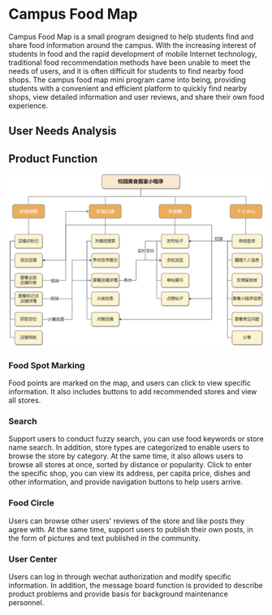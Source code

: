# Campus Food Map
Campus Food Map is a small program designed to help students find and share food information around the campus. With the increasing interest of students in food and the rapid development of mobile Internet technology, traditional food recommendation methods have been unable to meet the needs of users, and it is often difficult for students to find nearby food shops. The campus food map mini program came into being, providing students with a convenient and efficient platform to quickly find nearby shops, view detailed information and user reviews, and share their own food experience.

## User Needs Analysis


## Product Function
![product function framework](https://github.com/hajkeoadf/Campus-Food-Map/blob/main/images/functionFramework.png)
### Food Spot Marking
Food points are marked on the map, and users can click to view specific information. It also includes buttons to add recommended stores and view all stores.

### Search
Support users to conduct fuzzy search, you can use food keywords or store name search. In addition, store types are categorized to enable users to browse the store by category. At the same time, it also allows users to browse all stores at once, sorted by distance or popularity. Click to enter the specific shop, you can view its address, per capita price, dishes and other information, and provide navigation buttons to help users arrive.

### Food Circle
Users can browse other users' reviews of the store and like posts they agree with. At the same time, support users to publish their own posts, in the form of pictures and text published in the community.

### User Center
Users can log in through wechat authorization and modify specific information. In addition, the message board function is provided to describe product problems and provide basis for background maintenance personnel.
